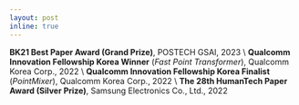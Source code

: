```yaml
---
layout: post
inline: true
---
```


**BK21 Best Paper Award (Grand Prize)**, POSTECH GSAI, 2023 \\
**Qualcomm Innovation Fellowship Korea Winner** (*Fast Point Transformer*), Qualcomm Korea Corp., 2022 \\
**Qualcomm Innovation Fellowship Korea Finalist** (*PointMixer*), Qualcomm Korea Corp., 2022 \\
**The 28th HumanTech Paper Award (Silver Prize)**, Samsung Electronics Co., Ltd., 2022